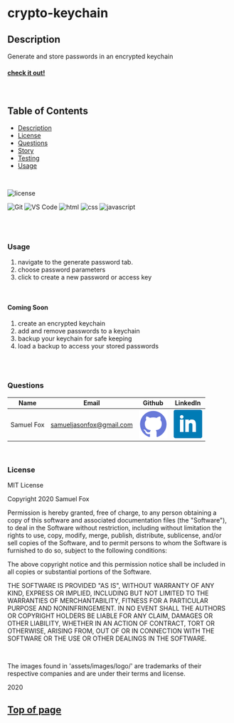 
# crypto-keychain

## Description 

 Generate and store passwords in an encrypted keychain

#### [check it out!](https://samuelfox1.github.io/crypto-keychain) 

<br>

## Table of Contents

* [Description](#description)
* [License](#license)
* [Questions](#Questions)
* [Story](#Story)
* [Testing](#Testing)
* [Usage](#Usage)

<br>

![license](https://img.shields.io/badge/License-MIT-blue)

![Git](https://img.shields.io/badge/-Git-F05032?logo=git&logoColor=white)
![VS Code](https://img.shields.io/badge/-VS%20Code-4D4D4D?logo=Visual%20Studio%20Code&logoColor=007ACC)
![html](https://img.shields.io/badge/-HTML5-blue?logo=html5)
![css](https://img.shields.io/badge/-CSS3-red?logo=css3)
![javascript](https://img.shields.io/badge/-JavaScript-F7DF1E?logo=javascript&logoColor=black)


<br>
<br>

### Usage
1. navigate to the generate password tab.
2. choose password parameters
3. click to create a new password or access key 

<br>

#### Coming Soon
1. create an encrypted keychain
2. add and remove passwords to a keychain
3. backup your keychain for safe keeping
4. load a backup to access your stored passwords
<br>
<br>


### Questions

| Name | Email  | Github  | LinkedIn |
| :--: | :----: | :-----: | :------: |
| Samuel Fox | samueljasonfox@gmail.com | [![Github](./assets/images/logo/github.png)](https://github.com/samuelfox1) | [![LinkedIn](./assets/images/logo/linkedin.png)](https://www.linkedin.com/in/samuel-fox-tacoma) |

<br>

### License

MIT License

Copyright 2020 Samuel Fox

Permission is hereby granted, free of charge, to any person obtaining a copy of this software and associated documentation files (the "Software"), to deal in the Software without restriction, including without limitation the rights to use, copy, modify, merge, publish, distribute, sublicense, and/or sell copies of the Software, and to permit persons to whom the Software is furnished to do so, subject to the following conditions:

The above copyright notice and this permission notice shall be included in all copies or substantial portions of the Software.

THE SOFTWARE IS PROVIDED "AS IS", WITHOUT WARRANTY OF ANY KIND, EXPRESS OR IMPLIED, INCLUDING BUT NOT LIMITED TO THE WARRANTIES OF MERCHANTABILITY, FITNESS FOR A PARTICULAR PURPOSE AND NONINFRINGEMENT. IN NO EVENT SHALL THE AUTHORS OR COPYRIGHT HOLDERS BE LIABLE FOR ANY CLAIM, DAMAGES OR OTHER LIABILITY, WHETHER IN AN ACTION OF CONTRACT, TORT OR OTHERWISE, ARISING FROM, OUT OF OR IN CONNECTION WITH THE SOFTWARE OR THE USE OR OTHER DEALINGS IN THE SOFTWARE.

<br>

The images found in 'assets/images/logo/' are trademarks of their respective companies and are under their terms and license.
<br>

2020
<br>

## [Top of page](#crypto-keychain)
